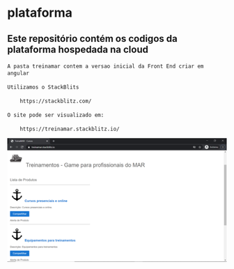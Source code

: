 # plataforma

## Este repositório contém os codigos da plataforma hospedada na cloud

	A pasta treinamar contem a versao inicial da Front End criar em angular

	Utilizamos o StackBlits
		
		https://stackblitz.com/

	O site pode ser visualizado em:

		https://treinamar.stackblitz.io/

![picture](tela-treinamar.PNG)
